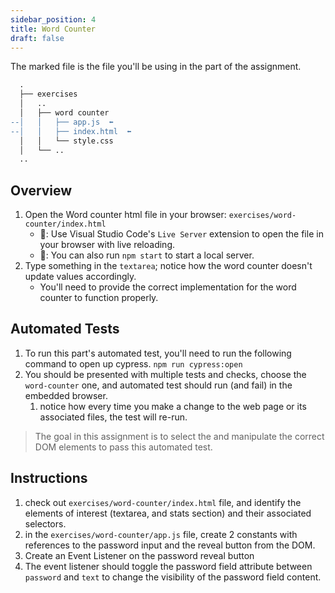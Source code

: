```yaml
---
sidebar_position: 4
title: Word Counter
draft: false
---
```

The marked file is the file you'll be using in the part of the assignment.
```diff
  .
  ├── exercises
  │   ..
  │   ├── word counter
--│   │   ├── app.js  ⬅️
--│   │   ├── index.html  ⬅️
  │   │   └── style.css
  │   └── ..
  ..
```
## Overview
1. Open the Word counter html file in your browser: `exercises/word-counter/index.html`
    * 🦉: Use Visual Studio Code's `Live Server` extension to open the file in your browser with live reloading.
    * 🦉: You can also run `npm start` to start a local server.
2. Type something in the `textarea`; notice how the word counter doesn't update values accordingly.
   * You'll need to provide the correct implementation for the word counter to function properly.

## Automated Tests
1. To run this part's automated test, you'll need to run the following command to open up cypress. `npm run cypress:open`
2. You should be presented with multiple tests and checks, choose the `word-counter` one, and automated test should run (and fail) in the embedded browser.
   1. notice how every time you make a change to the web page or its associated files, the test will re-run.

> The goal in this assignment is to select the and manipulate the correct DOM elements to pass this automated test.

## Instructions
1. check out `exercises/word-counter/index.html` file, and identify the elements of interest (textarea, and stats section) and their associated selectors.
2. in the `exercises/word-counter/app.js` file, create 2 constants with references to the password input and the reveal button from the DOM.
3. Create an Event Listener on the password reveal button
4. The event listener should toggle the password field attribute between `password` and `text` to change the visibility of the password field content.